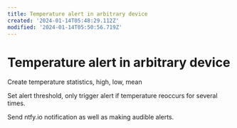 ```yaml
---
title: Temperature alert in arbitrary device
created: '2024-01-14T05:48:29.112Z'
modified: '2024-01-14T05:50:56.719Z'
---
```


# Temperature alert in arbitrary device

Create temperature statistics, high, low, mean

Set alert threshold, only trigger alert if temperature reoccurs for several times.

Send ntfy.io notification as well as making audible alerts.
